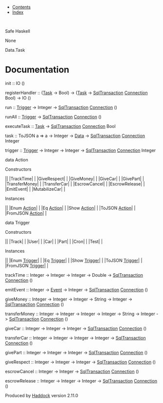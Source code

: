 -   [Contents](index.html)
-   [Index](doc-index.html)

 

Safe Haskell

None

Data.Task

Documentation
=============

init :: IO ()

registerHandler :: ([Task](Model-Task.html#t:Task) -\> Bool) -\> ([Task](Model-Task.html#t:Task) -\> [SqlTransaction](Data-SqlTransaction.html#t:SqlTransaction) [Connection](Data-SqlTransaction.html#t:Connection) Bool) -\> IO ()

run :: [Trigger](Data-Task.html#t:Trigger) -\> Integer -\> [SqlTransaction](Data-SqlTransaction.html#t:SqlTransaction) [Connection](Data-SqlTransaction.html#t:Connection) ()

runAll :: [Trigger](Data-Task.html#t:Trigger) -\> [SqlTransaction](Data-SqlTransaction.html#t:SqlTransaction) [Connection](Data-SqlTransaction.html#t:Connection) ()

executeTask :: [Task](Model-Task.html#t:Task) -\> [SqlTransaction](Data-SqlTransaction.html#t:SqlTransaction) [Connection](Data-SqlTransaction.html#t:Connection) Bool

task :: ToJSON a =\> a -\> Integer -\> [Data](Data-DataPack.html#t:Data) -\> [SqlTransaction](Data-SqlTransaction.html#t:SqlTransaction) [Connection](Data-SqlTransaction.html#t:Connection) Integer

trigger :: [Trigger](Data-Task.html#t:Trigger) -\> Integer -\> Integer -\> [SqlTransaction](Data-SqlTransaction.html#t:SqlTransaction) [Connection](Data-SqlTransaction.html#t:Connection) Integer

data Action

Constructors

||
|TrackTime| |
|GiveRespect| |
|GiveMoney| |
|GiveCar| |
|GivePart| |
|TransferMoney| |
|TransferCar| |
|EscrowCancel| |
|EscrowRelease| |
|EmitEvent| |
|MutabilizeCar| |

Instances

||
|Enum [Action](Data-Task.html#t:Action)| |
|Eq [Action](Data-Task.html#t:Action)| |
|Show [Action](Data-Task.html#t:Action)| |
|ToJSON [Action](Data-Task.html#t:Action)| |
|FromJSON [Action](Data-Task.html#t:Action)| |

data Trigger

Constructors

||
|Track| |
|User| |
|Car| |
|Part| |
|Cron| |
|Test| |

Instances

||
|Enum [Trigger](Data-Task.html#t:Trigger)| |
|Eq [Trigger](Data-Task.html#t:Trigger)| |
|Show [Trigger](Data-Task.html#t:Trigger)| |
|ToJSON [Trigger](Data-Task.html#t:Trigger)| |
|FromJSON [Trigger](Data-Task.html#t:Trigger)| |

trackTime :: Integer -\> Integer -\> Integer -\> Double -\> [SqlTransaction](Data-SqlTransaction.html#t:SqlTransaction) [Connection](Data-SqlTransaction.html#t:Connection) ()

emitEvent :: Integer -\> [Event](Data-Event.html#t:Event) -\> Integer -\> [SqlTransaction](Data-SqlTransaction.html#t:SqlTransaction) [Connection](Data-SqlTransaction.html#t:Connection) ()

giveMoney :: Integer -\> Integer -\> Integer -\> String -\> Integer -\> [SqlTransaction](Data-SqlTransaction.html#t:SqlTransaction) [Connection](Data-SqlTransaction.html#t:Connection) ()

transferMoney :: Integer -\> Integer -\> Integer -\> Integer -\> String -\> Integer -\> [SqlTransaction](Data-SqlTransaction.html#t:SqlTransaction) [Connection](Data-SqlTransaction.html#t:Connection) ()

giveCar :: Integer -\> Integer -\> Integer -\> [SqlTransaction](Data-SqlTransaction.html#t:SqlTransaction) [Connection](Data-SqlTransaction.html#t:Connection) ()

transferCar :: Integer -\> Integer -\> Integer -\> Integer -\> [SqlTransaction](Data-SqlTransaction.html#t:SqlTransaction) [Connection](Data-SqlTransaction.html#t:Connection) ()

givePart :: Integer -\> Integer -\> Integer -\> [SqlTransaction](Data-SqlTransaction.html#t:SqlTransaction) [Connection](Data-SqlTransaction.html#t:Connection) ()

giveRespect :: Integer -\> Integer -\> Integer -\> [SqlTransaction](Data-SqlTransaction.html#t:SqlTransaction) [Connection](Data-SqlTransaction.html#t:Connection) ()

escrowCancel :: Integer -\> Integer -\> [SqlTransaction](Data-SqlTransaction.html#t:SqlTransaction) [Connection](Data-SqlTransaction.html#t:Connection) ()

escrowRelease :: Integer -\> Integer -\> Integer -\> [SqlTransaction](Data-SqlTransaction.html#t:SqlTransaction) [Connection](Data-SqlTransaction.html#t:Connection) ()

Produced by [Haddock](http://www.haskell.org/haddock/) version 2.11.0
